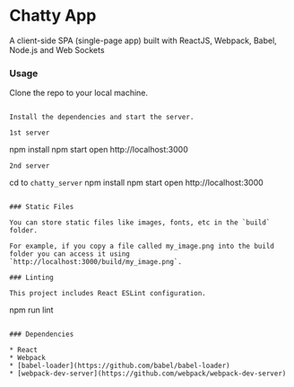 Chatty App
=====================

A client-side SPA (single-page app) built with ReactJS, Webpack, Babel, Node.js and Web Sockets

### Usage

Clone the repo to your local machine.

```

Install the dependencies and start the server.

1st server
```
npm install
npm start
open http://localhost:3000
```
2nd server
```
cd to `chatty_server`
npm install
npm start
open http://localhost:3000
```

### Static Files

You can store static files like images, fonts, etc in the `build` folder.

For example, if you copy a file called my_image.png into the build folder you can access it using `http://localhost:3000/build/my_image.png`.

### Linting

This project includes React ESLint configuration.

```
npm run lint
```

### Dependencies

* React
* Webpack
* [babel-loader](https://github.com/babel/babel-loader)
* [webpack-dev-server](https://github.com/webpack/webpack-dev-server)
